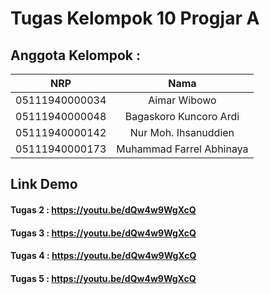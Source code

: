 # Tugas Kelompok 10 Progjar A

## Anggota Kelompok :

|      NRP       |     Nama     |
| :------------: | :----------: |
| 05111940000034 | Aimar Wibowo |
| 05111940000048 | Bagaskoro Kuncoro Ardi |
| 05111940000142 | Nur Moh. Ihsanuddien |
| 05111940000173 | Muhammad Farrel Abhinaya |

## Link Demo 
#### Tugas 2 : https://youtu.be/dQw4w9WgXcQ
#### Tugas 3 : https://youtu.be/dQw4w9WgXcQ
#### Tugas 4 : https://youtu.be/dQw4w9WgXcQ
#### Tugas 5 : https://youtu.be/dQw4w9WgXcQ
